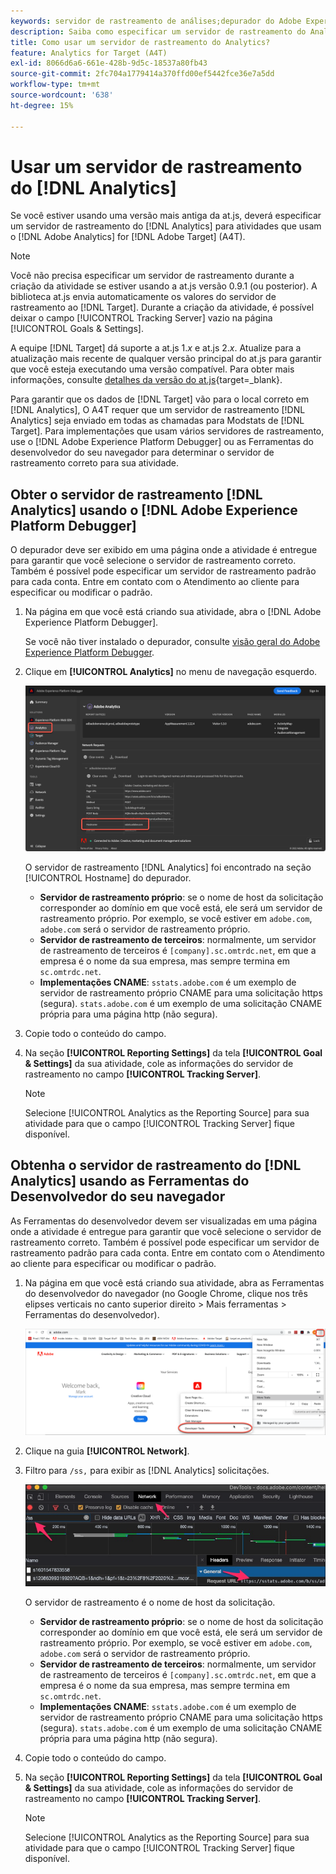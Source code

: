 ```yaml
---
keywords: servidor de rastreamento de análises;depurador do Adobe Experience Cloud;depurador do Adobe Experience Platform;fonte de relatórios;ferramentas do desenvolvedor
description: Saiba como especificar um servidor de rastreamento do Analytics para atividades que usam o Analytics for [!DNL Target] (A4T) se estiver usando uma versão mais antiga da at.js.
title: Como usar um servidor de rastreamento do Analytics?
feature: Analytics for Target (A4T)
exl-id: 8066d6a6-661e-428b-9d5c-18537a80fb43
source-git-commit: 2fc704a1779414a370ffd00ef5442fce36e7a5dd
workflow-type: tm+mt
source-wordcount: '638'
ht-degree: 15%

---
```


# Usar um servidor de rastreamento do [!DNL Analytics]

Se você estiver usando uma versão mais antiga da at.js, deverá especificar um servidor de rastreamento do [!DNL Analytics] para atividades que usam o [!DNL Adobe Analytics] for [!DNL Adobe Target] (A4T).

>[!NOTE]
>
>Você não precisa especificar um servidor de rastreamento durante a criação da atividade se estiver usando a at.js versão 0.9.1 (ou posterior). A biblioteca at.js envia automaticamente os valores do servidor de rastreamento ao [!DNL Target]. Durante a criação da atividade, é possível deixar o campo [!UICONTROL Tracking Server] vazio na página [!UICONTROL Goals & Settings].
>
>A equipe [!DNL Target] dá suporte a at.js 1.*x* e at.js 2.*x*. Atualize para a atualização mais recente de qualquer versão principal do at.js para garantir que você esteja executando uma versão compatível. Para obter mais informações, consulte [detalhes da versão do at.js](https://experienceleague.adobe.com/docs/target-dev/developer/client-side/at-js-implementation/target-atjs-versions.html?lang=pt-BR){target=_blank}.

Para garantir que os dados de [!DNL Target] vão para o local correto em [!DNL Analytics], O A4T requer que um servidor de rastreamento [!DNL Analytics] seja enviado em todas as chamadas para Modstats de [!DNL Target]. Para implementações que usam vários servidores de rastreamento, use o [!DNL Adobe Experience Platform Debugger] ou as Ferramentas do desenvolvedor do seu navegador para determinar o servidor de rastreamento correto para sua atividade.

## Obter o servidor de rastreamento [!DNL Analytics] usando o [!DNL Adobe Experience Platform Debugger]

O depurador deve ser exibido em uma página onde a atividade é entregue para garantir que você selecione o servidor de rastreamento correto. Também é possível pode especificar um servidor de rastreamento padrão para cada conta. Entre em contato com o Atendimento ao cliente para especificar ou modificar o padrão.

1. Na página em que você está criando sua atividade, abra o [!DNL Adobe Experience Platform Debugger].

   Se você não tiver instalado o depurador, consulte [visão geral do Adobe Experience Platform Debugger](https://experienceleague.adobe.com/docs/platform-learn/data-collection/debugger/overview.html).

1. Clique em **[!UICONTROL Analytics]** no menu de navegação esquerdo.

   ![Imagem de Screen_DebuggerTrackServ](assets/Screen_DebuggerTrackServ.png)

   O servidor de rastreamento [!DNL Analytics] foi encontrado na seção [!UICONTROL Hostname] do depurador.

   * **Servidor de rastreamento próprio**: se o nome de host da solicitação corresponder ao domínio em que você está, ele será um servidor de rastreamento próprio. Por exemplo, se você estiver em `adobe.com`, `adobe.com` será o servidor de rastreamento próprio.
   * **Servidor de rastreamento de terceiros**: normalmente, um servidor de rastreamento de terceiros é `[company].sc.omtrdc.net`, em que a empresa é o nome da sua empresa, mas sempre termina em `sc.omtrdc.net`.
   * **Implementações CNAME**: `sstats.adobe.com` é um exemplo de servidor de rastreamento próprio CNAME para uma solicitação https (segura). `stats.adobe.com` é um exemplo de uma solicitação CNAME própria para uma página http (não segura).

1. Copie todo o conteúdo do campo.

1. Na seção **[!UICONTROL Reporting Settings]** da tela **[!UICONTROL Goal & Settings]** da sua atividade, cole as informações do servidor de rastreamento no campo **[!UICONTROL Tracking Server]**.

   >[!NOTE]
   >
   >Selecione [!UICONTROL Analytics as the Reporting Source] para sua atividade para que o campo [!UICONTROL Tracking Server] fique disponível.

## Obtenha o servidor de rastreamento do [!DNL Analytics] usando as Ferramentas do Desenvolvedor do seu navegador

As Ferramentas do desenvolvedor devem ser visualizadas em uma página onde a atividade é entregue para garantir que você selecione o servidor de rastreamento correto. Também é possível pode especificar um servidor de rastreamento padrão para cada conta. Entre em contato com o Atendimento ao cliente para especificar ou modificar o padrão.

1. Na página em que você está criando sua atividade, abra as Ferramentas do desenvolvedor do navegador (no Google Chrome, clique nos três elipses verticais no canto superior direito > Mais ferramentas > Ferramentas do desenvolvedor).

   ![ferramentas para desenvolvedores do Chrome](/help/main/c-integrating-target-with-mac/a4t/assets/chrome-dev-tools.png)

1. Clique na guia **[!UICONTROL Network]**.

1. Filtro para `/ss,` para exibir as [!DNL Analytics] solicitações.

   ![ferramentas para desenvolvedores do Chrome com /ss search](/help/main/c-integrating-target-with-mac/a4t/assets/chrome-search.png)

   O servidor de rastreamento é o nome de host da solicitação.

   * **Servidor de rastreamento próprio**: se o nome de host da solicitação corresponder ao domínio em que você está, ele será um servidor de rastreamento próprio. Por exemplo, se você estiver em `adobe.com`, `adobe.com` será o servidor de rastreamento próprio.
   * **Servidor de rastreamento de terceiros**: normalmente, um servidor de rastreamento de terceiros é `[company].sc.omtrdc.net`, em que a empresa é o nome da sua empresa, mas sempre termina em `sc.omtrdc.net`.
   * **Implementações CNAME**: `sstats.adobe.com` é um exemplo de servidor de rastreamento próprio CNAME para uma solicitação https (segura). `stats.adobe.com` é um exemplo de uma solicitação CNAME própria para uma página http (não segura).

1. Copie todo o conteúdo do campo.

1. Na seção **[!UICONTROL Reporting Settings]** da tela **[!UICONTROL Goal & Settings]** da sua atividade, cole as informações do servidor de rastreamento no campo **[!UICONTROL Tracking Server]**.

   >[!NOTE]
   >
   >Selecione [!UICONTROL Analytics as the Reporting Source] para sua atividade para que o campo [!UICONTROL Tracking Server] fique disponível.
